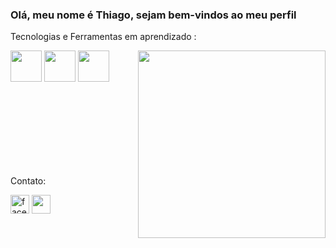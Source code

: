 



### Olá, meu nome é Thiago, sejam bem-vindos ao meu perfil


<p> Tecnologias e Ferramentas em aprendizado :<p>


<img src="https://github.com/user-attachments/assets/84e83d72-b6dd-429d-86f1-27927de86a60" width= "300px" align= "right"  >


 


<img src="https://cdn.jsdelivr.net/gh/devicons/devicon@latest/icons/git/git-original.svg" width="50px" height="50px" /> <img src="https://cdn.jsdelivr.net/gh/devicons/devicon@latest/icons/github/github-original.svg" width="50px" height="50px" /> 
<img src="https://cdn.jsdelivr.net/gh/devicons/devicon@latest/icons/javascript/javascript-original.svg" width="50px" height="50px" />

<br>
<br>
<br>
<br>
<br>
<br>
<br>



Contato:

<a href="https://www.facebook.com/profile.php?id=100066794405838" target="_blank"><img width="30" height="30" src="https://img.icons8.com/material/24/FFFFFF/facebook--v1.png" alt="facebook--v1"></a>
<a href="https://substack.com/@thiagxv?utm_source=user-menu"><img src= "https://github.com/user-attachments/assets/783c1d13-16f6-46ec-bb84-307f690d7fbf" width="30" height="30"/></a>
          
       


